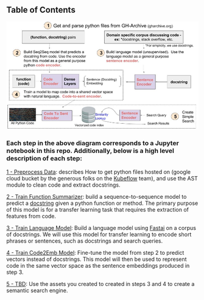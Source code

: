 ## Table of Contents


![Alt Text](./diagram/Diagram.jpg)


### Each step in the above diagram corresponds to a Jupyter notebook in this repo. Additionally, below is a high level description of each step:

[1 - Preprocess Data](https://github.com/hamelsmu/code_search/blob/master/notebooks/1%20-%20Preprocess%20Data.ipynb): describes How to get python files hosted on (google cloud bucket by the generous folks on the [Kubeflow](https://kubernetes.io/blog/2017/12/introducing-kubeflow-composable/) team), and use the AST module to clean code and extract docstrings.

[2 - Train Function Summarizer](https://github.com/hamelsmu/code_search/blob/master/notebooks/2%20-%20Train%20Function%20Summarizer%20With%20Keras%20%2B%20TF.ipynb): build a sequence-to-sequence model to predict a [docstring](https://www.python.org/dev/peps/pep-0257/#id16) given a python function or method. The primary purpose of this model is for a transfer learning task that requires the extraction of features from code.

[3 - Train Language Model](https://github.com/hamelsmu/code_search/blob/master/notebooks/3%20-%20Train%20Language%20Model%20Using%20FastAI.ipynb): Build a language model using [Fastai](https://github.com/fastai/fastai) on a corpus of docstrings. We will use this model for transfer learning to encode short phrases or sentences, such as docstrings and search queries.

[4 - Train Code2Emb Model](): Fine-tune the model from step 2 to predict vectors instead of docstrings. This model will then be used to represent code in the same vector space as the sentence embeddings produced in step 3. 

[5 - TBD](): Use the assets you created to created in steps 3 and 4 to create a semantic search engine.
